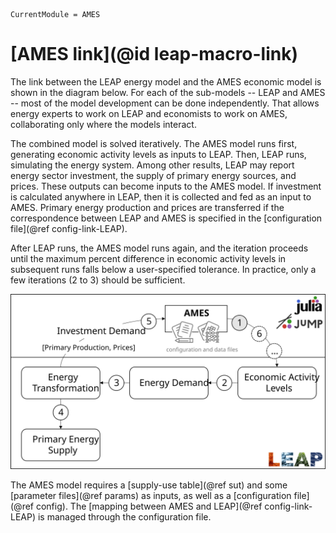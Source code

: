 ```@meta
CurrentModule = AMES
```

# [AMES link](@id leap-macro-link)
The link between the LEAP energy model and the AMES economic model is shown in the diagram below. For each of the sub-models -- LEAP and AMES -- most of the model development can be done independently. That allows energy experts to work on LEAP and economists to work on AMES, collaborating only where the models interact.

The combined model is solved iteratively. The AMES model runs first, generating economic activity levels as inputs to LEAP. Then, LEAP runs, simulating the energy system. Among other results, LEAP may report energy sector investment, the supply of primary energy sources, and prices. These outputs can become inputs to the AMES model. If investment is calculated anywhere in LEAP, then it is collected and fed as an input to AMES. Primary energy production and prices are transferred if the correspondence between LEAP and AMES is specified in the [configuration file](@ref config-link-LEAP).

After LEAP runs, the AMES model runs again, and the iteration proceeds until the maximum percent difference in economic activity levels in subsequent runs falls below a user-specified tolerance. In practice, only a few iterations (2 to 3) should be sufficient.

![The AMES process diagram](assets/images/AMES-diagram.svg)

The AMES model requires a [supply-use table](@ref sut) and some [parameter files](@ref params) as inputs, as well as a [configuration file](@ref config). The [mapping between AMES and LEAP](@ref config-link-LEAP) is managed through the configuration file.
